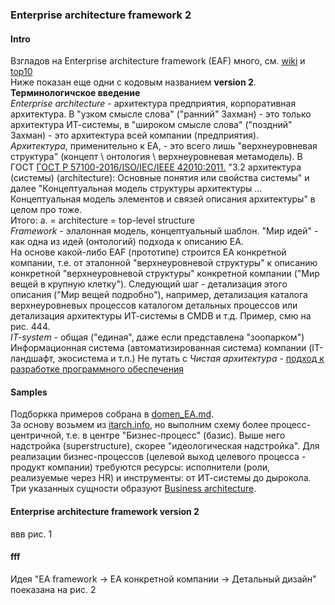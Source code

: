 ### Enterprise architecture framework 2
#### Intro
Взгладов на Enterprise architecture framework (EAF) много, см. [wiki](https://en.wikipedia.org/wiki/Enterprise_architecture_framework) и [top10](https://terrafirma.com.au/architecture/top-10-enterprise-architecture-frameworks/)   
Ниже показан еще одни с кодовым названием **version 2**.
**Терминологичское введение**  
*Enterprise architecture* - архитектура предприятия, корпоративная архитектура. В "узком смысле слова" ("ранний" Захман) - это только архитектура ИТ-системы, в "широком смысле слова" ("поздний" Захман) - это архитектура всей компании (предприятия).  
*Архитектура*, применительно к EA, - это всего лишь "верхнеуровневая структура" (концепт \ онтология \ верхнеуровневая метамодель). В ГОСТ [ГОСТ Р 57100-2016/ISO/IEC/IEEE 42010:2011.](https://npalib.ru/2016/09/22/gost-r-57100-2016-iso-iec-ieee-42010-2011-id272523/p6/) "3.2 архитектура (системы) (architecture):  Основные понятия или свойства системы" и далее "Концептуальная модель структуры архитектуры ... Концептуальная модель элементов и связей описания архитектуры" в целом про тоже.  
Итого: a. = architecture = top-level structure   
*Framework* - элалонная модель, концептуальный шаблон. "Мир идей" - как одна из идей (онтологий) подхода к описанию EA.  
На основе какой-либо EAF (прототипе) строится EA конкретной компании, т.е. от  эталонной "верхнеуровневой структуры" к описанию конкретной "верхнеуровневой структуры" конкретной компании ("Мир вещей в крупную клетку"). Следующий шаг - детализация этого описания ("Мир вещей подробно"), например, детализация каталога верхнеуровневых процессов каталогом детальных процессов или детализация архитектуры ИТ-системы в CMDB и т.д. Пример, смю на рис. 444.  
*IT-system* - общая ("единая", даже если представлена "зоопарком") Информационная система (автоматизированная система)  компании (IT-ландшафт, экосистема и т.п.)
Не путать с *Чистая архитектура* - [подход к разработке программного обеспечения](https://habr.com/ru/articles/905148/)
#### Samples
Подборкка примеров собрана в [domen_EA.md](https://github.com/bpmbpm/doc/blob/main/EA/GOST/domen_EA.md).   
За основу возьмем из [itarch.info](https://www.itarch.info/2020/05/what-is-it-architecture-and-different.html), но выполним схему более процесс-центричной, т.е. в центре "Бизнес-процесс" (базис). Выше него надстройка (superstructure), скорее   "идеологическая надстройка". Для реализации бизнес-процессов (целевой выход целевого процесса - продукт компании) требуются ресурсы: исполнители (роли, реализуемые через HR) и инструменты: от ИТ-системы до дырокола. Три указанных сущности образуют 
[Business architecture](https://github.com/bpmbpm/doc/tree/main/EA/BizArch).
#### Enterprise architecture framework version 2
ввв рис. 1
#### fff
Идея "EA framework -> EA конкретной компании -> Детальный дизайн" поеказана на рис. 2 

